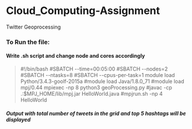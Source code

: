# Cloud_Computing-Assignment
Twitter Geoprocessing


### To Run the file:
#### Write .sh script and change node and cores accordingly
> #!/bin/bash
> #SBATCH --time=00:05:00
> #SBATCH --nodes=2
> #SBATCH --ntasks=8
> #SBATCH --cpus-per-task=1
> module load Python/3.4.3-goolf-2015a
> #module load Java/1.8.0_71
> #module load mpj/0.44
> mpiexec -np 8 python3 geoProcessing.py
> #javac -cp .:$MPJ_HOME/lib/mpj.jar HelloWorld.java
> #mpjrun.sh -np 4 HelloWorld 


##### Output with total number of tweets in the grid and top 5 hashtags will be displayed
